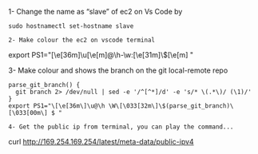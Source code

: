 1- Change the name as “slave” of ec2 on Vs Code by
```
sudo hostnamectl set-hostname slave

2- Make colour the ec2 on vscode terminal
```
export PS1="\[\e[36m\]\u\[\e[m\]@\h-\w:\[\e[31m\]\\$\[\e[m\] "

3- Make colour and shows the branch on the git local-remote repo
```
parse_git_branch() {
  git branch 2> /dev/null | sed -e '/^[^*]/d' -e 's/* \(.*\)/ (\1)/'
}
export PS1="\[\e[36m\]\u@\h \W\[\033[32m\]\$(parse_git_branch)\[\033[00m\] $ "

4- Get the public ip from terminal, you can play the command...
```
curl http://169.254.169.254/latest/meta-data/public-ipv4